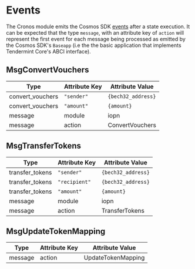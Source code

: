 <!--
order: 6
-->

# Events

The Cronos module emits the Cosmos SDK [events](./../../../docs/quickstart/events.md#sdk-and-tendermint-events) after a state execution. It can be expected that the type `message`, with an
attribute key of `action` will represent the first event for each message being processed as emitted
by the Cosmos SDK's `Baseapp` (i.e the the basic application that implements Tendermint Core's ABCI
interface).

## MsgConvertVouchers

| Type             | Attribute Key | Attribute Value    |
| ---------------- | ------------- | ------------------ |
| convert_vouchers | `"sender"`    | `{bech32_address}` |
| convert_vouchers | `"amount"`    | `{amount}`         |
| message          | module        | iopn             |
| message          | action        | ConvertVouchers    |

## MsgTransferTokens

| Type            | Attribute Key | Attribute Value    |
| --------------- | ------------- | ------------------ |
| transfer_tokens | `"sender"`    | `{bech32_address}` |
| transfer_tokens | `"recipient"` | `{bech32_address}` |
| transfer_tokens | `"amount"`    | `{amount}`         |
| message         | module        | iopn             |
| message         | action        | TransferTokens     |

## MsgUpdateTokenMapping

| Type    | Attribute Key | Attribute Value    |
| ------- | ------------- | ------------------ |
| message | action        | UpdateTokenMapping |
